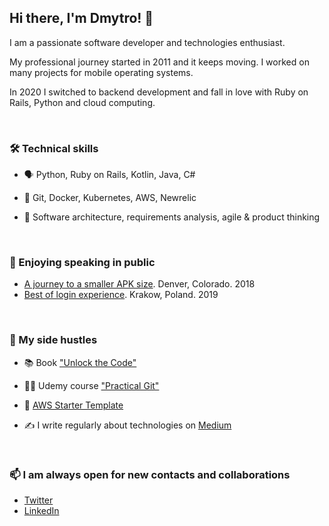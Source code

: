 ## Hi there, I'm Dmytro! 👋

I am a passionate software developer and technologies enthusiast. 

My professional journey started in 2011 and it keeps moving. I worked on many projects for mobile operating systems. 

In 2020 I switched to backend development and fall in love with Ruby on Rails, Python and cloud computing.

&nbsp;

### 🛠️ Technical skills
- 🗣️ Python, Ruby on Rails, Kotlin, Java, C#

- 🧰 Git, Docker, Kubernetes, AWS, Newrelic

- 🤔 Software architecture, requirements analysis, agile & product thinking


&nbsp;

### 🎤 Enjoying speaking in public

- [A journey to a smaller APK size](https://www.youtube.com/watch?v=OJDYfj-rdtw). Denver, Colorado. 2018
- [Best of login experience](https://www.youtube.com/watch?v=JXJt1K-lh2E). Krakow, Poland. 2019

&nbsp;

### 🚀 My side hustles

- 📚 Book ["Unlock the Code"](https://www.amazon.com/Unlock-Code-Ultimate-Advancing-Actionable-ebook-dp-B098LNMFCJ/dp/B098LNMFCJ/)

- 👨‍🏫 Udemy course ["Practical Git"](https://www.udemy.com/course/practical-git-for-absolute-beginners/)

- 🌱 [AWS Starter Template](https://dkhmelenko.gumroad.com/l/aws-starter-template)

- ✍️ I write regularly about technologies on [Medium](https://medium.com/@d.khmelenko)


&nbsp;
&nbsp;

### 📫 I am always open for new contacts and collaborations
- [Twitter](https://twitter.com/dkhmelenko)
- [LinkedIn](https://www.linkedin.com/in/dmytro-khmelenko/)



<!--
**dkhmelenko/dkhmelenko** is a ✨ _special_ ✨ repository because its `README.md` (this file) appears on your GitHub profile.

Here are some ideas to get you started:

- 🔭 I’m currently working on ...
- 🌱 I’m currently learning ...
- 👯 I’m looking to collaborate on ...
- 🤔 I’m looking for help with ...
- 💬 Ask me about ...
- 📫 How to reach me: ...
- 😄 Pronouns: ...
- ⚡ Fun fact: ...
-->
